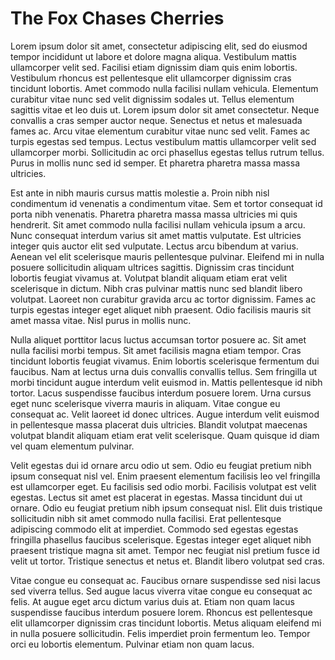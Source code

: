 # The Fox Chases Cherries

Lorem ipsum dolor sit amet, consectetur adipiscing elit, sed do eiusmod tempor incididunt ut labore et dolore magna aliqua. Vestibulum mattis ullamcorper velit sed. Facilisi etiam dignissim diam quis enim lobortis. Vestibulum rhoncus est pellentesque elit ullamcorper dignissim cras tincidunt lobortis. Amet commodo nulla facilisi nullam vehicula. Elementum curabitur vitae nunc sed velit dignissim sodales ut. Tellus elementum sagittis vitae et leo duis ut. Lorem ipsum dolor sit amet consectetur. Neque convallis a cras semper auctor neque. Senectus et netus et malesuada fames ac. Arcu vitae elementum curabitur vitae nunc sed velit. Fames ac turpis egestas sed tempus. Lectus vestibulum mattis ullamcorper velit sed ullamcorper morbi. Sollicitudin ac orci phasellus egestas tellus rutrum tellus. Purus in mollis nunc sed id semper. Et pharetra pharetra massa massa ultricies.

Est ante in nibh mauris cursus mattis molestie a. Proin nibh nisl condimentum id venenatis a condimentum vitae. Sem et tortor consequat id porta nibh venenatis. Pharetra pharetra massa massa ultricies mi quis hendrerit. Sit amet commodo nulla facilisi nullam vehicula ipsum a arcu. Nunc consequat interdum varius sit amet mattis vulputate. Est ultricies integer quis auctor elit sed vulputate. Lectus arcu bibendum at varius. Aenean vel elit scelerisque mauris pellentesque pulvinar. Eleifend mi in nulla posuere sollicitudin aliquam ultrices sagittis. Dignissim cras tincidunt lobortis feugiat vivamus at. Volutpat blandit aliquam etiam erat velit scelerisque in dictum. Nibh cras pulvinar mattis nunc sed blandit libero volutpat. Laoreet non curabitur gravida arcu ac tortor dignissim. Fames ac turpis egestas integer eget aliquet nibh praesent. Odio facilisis mauris sit amet massa vitae. Nisl purus in mollis nunc.

Nulla aliquet porttitor lacus luctus accumsan tortor posuere ac. Sit amet nulla facilisi morbi tempus. Sit amet facilisis magna etiam tempor. Cras tincidunt lobortis feugiat vivamus. Enim lobortis scelerisque fermentum dui faucibus. Nam at lectus urna duis convallis convallis tellus. Sem fringilla ut morbi tincidunt augue interdum velit euismod in. Mattis pellentesque id nibh tortor. Lacus suspendisse faucibus interdum posuere lorem. Urna cursus eget nunc scelerisque viverra mauris in aliquam. Vitae congue eu consequat ac. Velit laoreet id donec ultrices. Augue interdum velit euismod in pellentesque massa placerat duis ultricies. Blandit volutpat maecenas volutpat blandit aliquam etiam erat velit scelerisque. Quam quisque id diam vel quam elementum pulvinar.

Velit egestas dui id ornare arcu odio ut sem. Odio eu feugiat pretium nibh ipsum consequat nisl vel. Enim praesent elementum facilisis leo vel fringilla est ullamcorper eget. Eu facilisis sed odio morbi. Facilisis volutpat est velit egestas. Lectus sit amet est placerat in egestas. Massa tincidunt dui ut ornare. Odio eu feugiat pretium nibh ipsum consequat nisl. Elit duis tristique sollicitudin nibh sit amet commodo nulla facilisi. Erat pellentesque adipiscing commodo elit at imperdiet. Commodo sed egestas egestas fringilla phasellus faucibus scelerisque. Egestas integer eget aliquet nibh praesent tristique magna sit amet. Tempor nec feugiat nisl pretium fusce id velit ut tortor. Tristique senectus et netus et. Blandit libero volutpat sed cras.

Vitae congue eu consequat ac. Faucibus ornare suspendisse sed nisi lacus sed viverra tellus. Sed augue lacus viverra vitae congue eu consequat ac felis. At augue eget arcu dictum varius duis at. Etiam non quam lacus suspendisse faucibus interdum posuere lorem. Rhoncus est pellentesque elit ullamcorper dignissim cras tincidunt lobortis. Metus aliquam eleifend mi in nulla posuere sollicitudin. Felis imperdiet proin fermentum leo. Tempor orci eu lobortis elementum. Pulvinar etiam non quam lacus.
